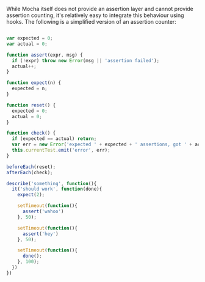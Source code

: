 While Mocha itself does not provide an assertion layer and cannot provide assertion counting, it's relatively easy to integrate this behaviour using hooks. The following is a simplified version of an assertion counter:

```js

var expected = 0;
var actual = 0;

function assert(expr, msg) {
  if (!expr) throw new Error(msg || 'assertion failed');
  actual++;
}

function expect(n) {
  expected = n;
}

function reset() {
  expected = 0;
  actual = 0;
}

function check() {
  if (expected == actual) return;
  var err = new Error('expected ' + expected + ' assertions, got ' + actual);
  this.currentTest.emit('error', err);
}

beforeEach(reset);
afterEach(check);

describe('something', function(){
  it('should work', function(done){
    expect(2);

    setTimeout(function(){
      assert('wahoo')
    }, 50);

    setTimeout(function(){
      assert('hey')
    }, 50);

    setTimeout(function(){
      done();
    }, 100);
  })
})
```